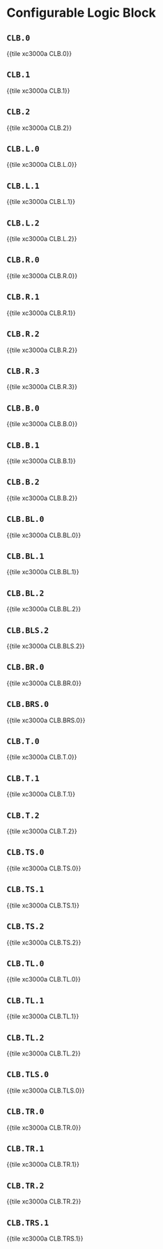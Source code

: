# Configurable Logic Block


## `CLB.0`

{{tile xc3000a CLB.0}}


## `CLB.1`

{{tile xc3000a CLB.1}}


## `CLB.2`

{{tile xc3000a CLB.2}}


## `CLB.L.0`

{{tile xc3000a CLB.L.0}}


## `CLB.L.1`

{{tile xc3000a CLB.L.1}}


## `CLB.L.2`

{{tile xc3000a CLB.L.2}}


## `CLB.R.0`

{{tile xc3000a CLB.R.0}}


## `CLB.R.1`

{{tile xc3000a CLB.R.1}}


## `CLB.R.2`

{{tile xc3000a CLB.R.2}}


## `CLB.R.3`

{{tile xc3000a CLB.R.3}}


## `CLB.B.0`

{{tile xc3000a CLB.B.0}}


## `CLB.B.1`

{{tile xc3000a CLB.B.1}}


## `CLB.B.2`

{{tile xc3000a CLB.B.2}}


## `CLB.BL.0`

{{tile xc3000a CLB.BL.0}}


## `CLB.BL.1`

{{tile xc3000a CLB.BL.1}}


## `CLB.BL.2`

{{tile xc3000a CLB.BL.2}}


## `CLB.BLS.2`

{{tile xc3000a CLB.BLS.2}}


## `CLB.BR.0`

{{tile xc3000a CLB.BR.0}}


## `CLB.BRS.0`

{{tile xc3000a CLB.BRS.0}}


## `CLB.T.0`

{{tile xc3000a CLB.T.0}}


## `CLB.T.1`

{{tile xc3000a CLB.T.1}}


## `CLB.T.2`

{{tile xc3000a CLB.T.2}}


## `CLB.TS.0`

{{tile xc3000a CLB.TS.0}}


## `CLB.TS.1`

{{tile xc3000a CLB.TS.1}}


## `CLB.TS.2`

{{tile xc3000a CLB.TS.2}}


## `CLB.TL.0`

{{tile xc3000a CLB.TL.0}}


## `CLB.TL.1`

{{tile xc3000a CLB.TL.1}}


## `CLB.TL.2`

{{tile xc3000a CLB.TL.2}}


## `CLB.TLS.0`

{{tile xc3000a CLB.TLS.0}}


## `CLB.TR.0`

{{tile xc3000a CLB.TR.0}}


## `CLB.TR.1`

{{tile xc3000a CLB.TR.1}}


## `CLB.TR.2`

{{tile xc3000a CLB.TR.2}}


## `CLB.TRS.1`

{{tile xc3000a CLB.TRS.1}}
